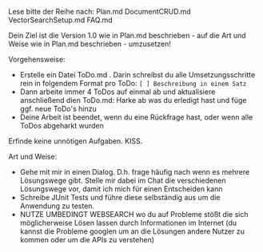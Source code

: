 Lese bitte der Reihe nach:
Plan.md
DocumentCRUD.md
VectorSearchSetup.md
FAQ.md

Dein Ziel ist die Version 1.0 wie in Plan.md beschrieben - auf die Art und Weise wie in Plan.md beschrieben - umzusetzen!

Vorgehensweise:
- Erstelle ein Datei ToDo.md . Darin schreibst du alle Umsetzungsschritte rein in folgendem Format pro ToDo:
  `[ ] Beschreibung in einem Satz` 
- Dann arbeite immer 4 ToDos auf einmal ab und aktualisiere anschließend dien ToDo.md: Harke ab was du erledigt hast und füge ggf. neue ToDo's hinzu
- Deine Arbeit ist beendet, wenn du eine Rückfrage hast, oder wenn alle ToDos abgeharkt wurden

Erfinde keine unnötigen Aufgaben. KISS. 

Art und Weise:
- Gehe mit mir in einen Dialog. D.h. frage häufig nach wenn es mehrere Lösungswege gibt. Stelle mir dabei im Chat die verschiedenen Lösungswege vor, damit ich mich für einen Entscheiden kann
- Schreibe JUnit Tests und führe diese selbständig aus um die Anwendung zu testen. 
- NUTZE UMBEDINGT WEBSEARCH wo du auf Probleme stößt die sich möglicherweise Lösen lassen durch Informationen im Internet (du kannst die Probleme googlen um an die Lösungen andere Nutzer zu kommen oder um die APIs zu verstehen)

